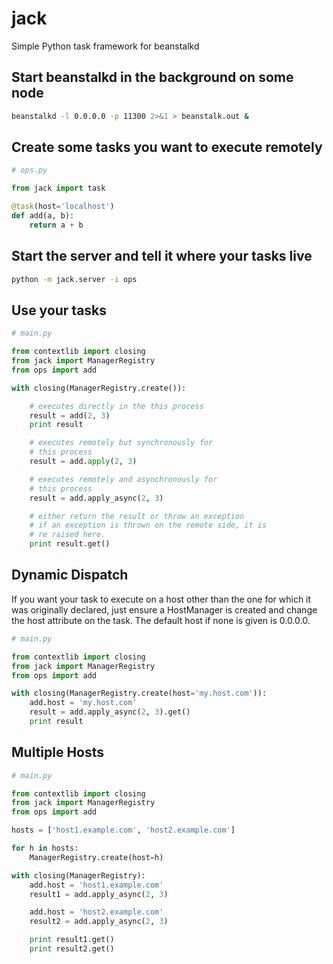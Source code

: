 # jack
Simple Python task framework for beanstalkd

## Start beanstalkd in the background on some node
```bash
beanstalkd -l 0.0.0.0 -p 11300 2>&1 > beanstalk.out &
```

## Create some tasks you want to execute remotely
```python
# ops.py

from jack import task

@task(host='localhost')
def add(a, b):
    return a + b
```

## Start the server and tell it where your tasks live
```bash
python -m jack.server -i ops
```

## Use your tasks
```python
# main.py

from contextlib import closing
from jack import ManagerRegistry
from ops import add

with closing(ManagerRegistry.create()):

    # executes directly in the this process
    result = add(2, 3)
    print result

    # executes remotely but synchronously for
    # this process
    result = add.apply(2, 3)

    # executes remotely and asynchronously for
    # this process
    result = add.apply_async(2, 3)

    # either return the result or throw an exception
    # if an exception is thrown on the remote side, it is
    # re raised here.
    print result.get()
```

## Dynamic Dispatch
If you want your task to execute on a host other
than the one for which it was originally declared,
just ensure a HostManager is created and change
the host attribute on the task. The default host
if none is given is 0.0.0.0.
```python
# main.py

from contextlib import closing
from jack import ManagerRegistry
from ops import add

with closing(ManagerRegistry.create(host='my.host.com')):
    add.host = 'my.host.com'
    result = add.apply_async(2, 3).get()
    print result
```

## Multiple Hosts
```python
# main.py

from contextlib import closing
from jack import ManagerRegistry
from ops import add

hosts = ['host1.example.com', 'host2.example.com']

for h in hosts:
    ManagerRegistry.create(host=h)

with closing(ManagerRegistry):
    add.host = 'host1.example.com'
    result1 = add.apply_async(2, 3)

    add.host = 'host2.example.com'
    result2 = add.apply_async(2, 3)

    print result1.get()
    print result2.get()
```
